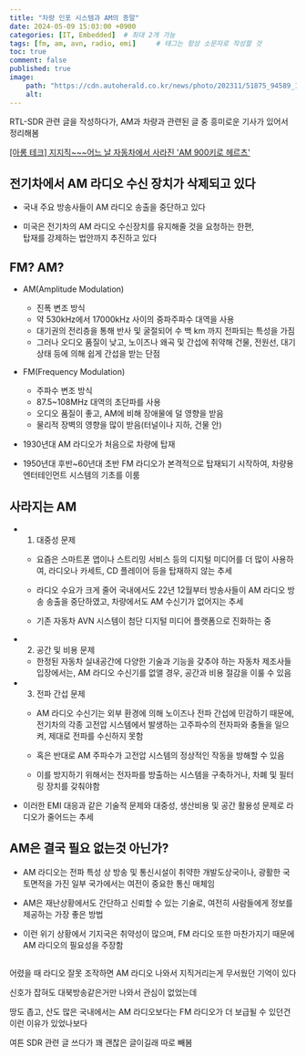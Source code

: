 ```yaml
---
title: "차량 인포 시스템과 AM의 종말"
date: 2024-05-09 15:03:00 +0900
categories: [IT, Embedded]  # 최대 2개 가능
tags: [fm, am, avn, radio, emi]     # 태그는 항상 소문자로 작성할 것
toc: true
comment: false
published: true
image:
    path: "https://cdn.autoherald.co.kr/news/photo/202311/51875_94589_1224.jpg" 
    alt: 
---
```


RTL-SDR 관련 글을 작성하다가, AM과 차량과 관련된 글 중 흥미로운 기사가 있어서 정리해봄

[[아롱 테크] 지지직~~~어느 날 자동차에서 사라진 'AM 900키로 헤르츠'](https://auto.danawa.com/news/?Tab=A&Work=detail&no=5472084)

## 전기차에서 AM 라디오 수신 장치가 삭제되고 있다

- 국내 주요 방송사들이 AM 라디오 송출을 중단하고 있다

- 미국은 전기차의 AM 라디오 수신장치를 유지해줄 것을 요청하는 한편,    
    탑재를 강제하는 법안까지 추진하고 있다

## FM? AM?

- AM(Amplitude Modulation) 
    - 진폭 변조 방식 
    - 약 530kHz에서 17000kHz 사이의 중파주파수 대역을 사용
    - 대기권의 전리층을 통해 반사 및 굴절되어 수 백 km 까지 전파되는 특성을 가짐
    - 그러나 오디오 품질이 낮고, 노이즈나 왜곡 및 간섭에 취약해 건물, 전원선, 대기상태 등에 의해 쉽게 간섭을 받는 단점

- FM(Frequency Modulation)
    - 주파수 변조 방식 
    - 87.5~108MHz 대역의 초단파를 사용
    - 오디오 품질이 좋고, AM에 비해 장애물에 덜 영향을 받음
    - 물리적 장벽의 영향을 많이 받음(터널이나 지하, 건물 안)

- 1930년대 AM 라디오가 처음으로 차량에 탑재

- 1950년대 후반~60년대 초반 FM 라디오가 본격적으로 탑재되기 시작하여, 차량용 엔터테인먼트 시스템의 기초를 이룸

## 사라지는 AM 

- 1. 대중성 문제

    - 요즘은 스마트폰 앱이나 스트리밍 서비스 등의 디지털 미디어를 더 많이 사용하여, 라디오나 카세트, CD 플레이어 등을 탑재하지 않는 추세

    - 라디오 수요가 크게 줄어 국내에서도 22년 12월부터 방송사들이 AM 라디오 방송 송출을 중단하였고, 차량에서도 AM 수신기가 없어지는 추세

    - 기존 자동차 AVN 시스템이 첨단 디지털 미디어 플랫폼으로 진화하는 중

- 2. 공간 및 비용 문제 
    - 한정된 자동차 실내공간에 다양한 기술과 기능을 갖추야 하는 자동차 제조사들 입장에서는, AM 라디오 수신기를 없앨 경우, 공간과 비용 절감을 이룰 수 있음

- 3. 전파 간섭 문제
    - AM 라디오 수신기는 외부 환경에 의해 노이즈나 전파 간섭에 민감하기 때문에, 전기차의 각종 고전압 시스템에서 발생하는 고주파수의 전자파와 충돌을 일으켜, 제대로 전파를 수신하지 못함
    - 혹은 반대로 AM 주파수가 고전압 시스템의 정상적인 작동을 방해할 수 있음

    - 이를 방지하기 위해서는 전자파를 방출하는 시스템을 구축하거나, 차폐 및 필터링 장치를 갖춰야함

- 이러한 EMI 대응과 같은 기술적 문제와 대중성, 생산비용 및 공간 활용성 문제로 라디오가 줄어드는 추세

## AM은 결국 필요 없는것 아닌가?

- AM 라디오는 전파 특성 상 방송 및 통신시설이 취약한 개발도상국이나, 광활한 국토면적을 가진 일부 국가에서는 여전이 중요한 통신 매체임

- AM은 재난상황에서도 간단하고 신뢰할 수 있는 기술로, 여전히 사람들에게 정보를 제공하는 가장 좋은 방법

- 이런 위기 상황에서 기지국은 취약성이 많으며, FM 라디오 또한 마찬가지기 때문에 AM 라디오의 필요성을 주장함

## 

어렸을 때 라디오 잘못 조작하면 AM 라디오 나와서 지직거리는게 무서웠던 기억이 있다

신호가 잡혀도 대북방송같은거만 나와서 관심이 없었는데 

땅도 좁고, 산도 많은 국내에서는 AM 라디오보다는 FM 라디오가 더 보급될 수 있던건 이런 이유가 있었나보다

여튼 SDR 관련 글 쓰다가 꽤 괜찮은 글이길래 따로 빼봄